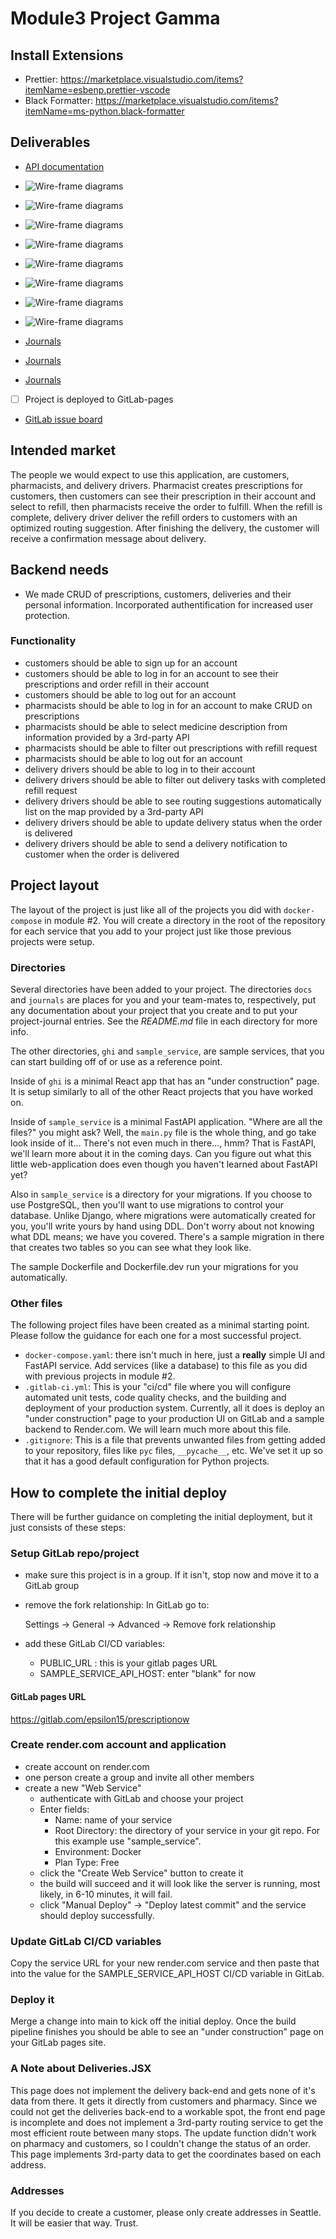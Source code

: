 # Module3 Project Gamma

## Install Extensions

* Prettier: <https://marketplace.visualstudio.com/items?itemName=esbenp.prettier-vscode>
* Black Formatter: <https://marketplace.visualstudio.com/items?itemName=ms-python.black-formatter>

## Deliverables

* [API documentation](docs/apis.md)
* ![Wire-frame diagrams](docs/main_page.png)
* ![Wire-frame diagrams](docs/login.png)
* ![Wire-frame diagrams](docs/signup.png)
* ![Wire-frame diagrams](docs/customer_home.png)
* ![Wire-frame diagrams](docs/pharmacist_prescription_lisst.png)
* ![Wire-frame diagrams](docs/pharmacist_create_prescription.png)
* ![Wire-frame diagrams](docs/delivery_home.png)
* ![Wire-frame diagrams](docs/delivery_task_map.png)

* [Journals](Journals/Ailin_Li.md)
* [Journals](Journals/grace_strutzel.md)
* [Journals](Journals/jared_wolf.md)

* [ ] Project is deployed to GitLab-pages
* [GitLab issue board](https://gitlab.com/epsilon15/prescriptionow/-/boards)

## Intended market

The people we would expect to use this application, are customers, pharmacists, and delivery drivers. Pharmacist creates prescriptions for customers, then customers can see their prescription in their account and select to refill, then pharmacists receive the order to fulfill. When the refill is complete, delivery driver deliver the refill orders to customers with an optimized routing suggestion. After finishing the delivery, the customer will receive a confirmation message about delivery.

## Backend needs

- We made CRUD of prescriptions, customers, deliveries and their personal information. Incorporated authentification for increased user protection.

### Functionality

- customers should be able to sign up for an account
- customers should be able to log in for an account to see their prescriptions and order refill in their account
- customers should be able to log out for an account
- pharmacists should be able to log in for an account to make CRUD on prescriptions
- pharmacists should be able to select medicine description from information provided by a 3rd-party API
- pharmacists should be able to filter out prescriptions with refill request
- pharmacists should be able to log out for an account
- delivery drivers should be able to log in to their account
- delivery drivers should be able to filter out delivery tasks with completed refill request
- delivery drivers should be able to see routing suggestions automatically list on the map provided by a 3rd-party API
- delivery drivers should be able to update delivery status when the order is delivered
- delivery drivers should be able to send a delivery notification to customer when the order is delivered

## Project layout

The layout of the project is just like all of the projects
you did with `docker-compose` in module #2. You will create
a directory in the root of the repository for each service
that you add to your project just like those previous
projects were setup.

### Directories

Several directories have been added to your project. The
directories `docs` and `journals` are places for you and
your team-mates to, respectively, put any documentation
about your project that you create and to put your
project-journal entries. See the _README.md_ file in each
directory for more info.

The other directories, `ghi` and `sample_service`, are
sample services, that you can start building off of or use
as a reference point.

Inside of `ghi` is a minimal React app that has an "under
construction" page. It is setup similarly to all of the
other React projects that you have worked on.

Inside of `sample_service` is a minimal FastAPI application.
"Where are all the files?" you might ask? Well, the
`main.py` file is the whole thing, and go take look inside
of it... There's not even much in there..., hmm? That is
FastAPI, we'll learn more about it in the coming days. Can
you figure out what this little web-application does even
though you haven't learned about FastAPI yet?

Also in `sample_service` is a directory for your migrations.
If you choose to use PostgreSQL, then you'll want to use
migrations to control your database. Unlike Django, where
migrations were automatically created for you, you'll write
yours by hand using DDL. Don't worry about not knowing what
DDL means; we have you covered. There's a sample migration
in there that creates two tables so you can see what they
look like.

The sample Dockerfile and Dockerfile.dev run your migrations
for you automatically.

### Other files

The following project files have been created as a minimal
starting point. Please follow the guidance for each one for
a most successful project.

* `docker-compose.yaml`: there isn't much in here, just a
  **really** simple UI and FastAPI service. Add services
  (like a database) to this file as you did with previous
  projects in module #2.
* `.gitlab-ci.yml`: This is your "ci/cd" file where you will
  configure automated unit tests, code quality checks, and
  the building and deployment of your production system.
  Currently, all it does is deploy an "under construction"
  page to your production UI on GitLab and a sample backend
  to Render.com. We will learn much more about this file.
* `.gitignore`: This is a file that prevents unwanted files
  from getting added to your repository, files like
  `pyc` files, `__pycache__`, etc. We've set it up so that
  it has a good default configuration for Python projects.

## How to complete the initial deploy

There will be further guidance on completing the initial
deployment, but it just consists of these steps:

### Setup GitLab repo/project

* make sure this project is in a group. If it isn't, stop
  now and move it to a GitLab group
* remove the fork relationship: In GitLab go to:

  Settings -> General -> Advanced -> Remove fork relationship

* add these GitLab CI/CD variables:
  * PUBLIC_URL : this is your gitlab pages URL
  * SAMPLE_SERVICE_API_HOST: enter "blank" for now

#### GitLab pages URL

https://gitlab.com/epsilon15/prescriptionow

### Create render.com account and application

* create account on render.com
* one person create a group and invite all other members
* create a new "Web Service"
  * authenticate with GitLab and choose your project
  * Enter fields:
    * Name: name of your service
    * Root Directory: the directory of your service in your git repo.
      For this example use "sample_service".
    * Environment: Docker
    * Plan Type: Free
  * click the "Create Web Service" button to create it
  * the build will succeed and it will look like the server is running,
    most likely, in 6-10 minutes, it will fail.
  * click "Manual Deploy" -> "Deploy latest commit" and the service
    should deploy successfully.

### Update GitLab CI/CD variables

Copy the service URL for your new render.com service and then paste
that into the value for the SAMPLE_SERVICE_API_HOST CI/CD variable
in GitLab.

### Deploy it

Merge a change into main to kick off the initial deploy. Once the build pipeline
finishes you should be able to see an "under construction" page on your GitLab
pages site.


### A Note about Deliveries.JSX
This page does not implement the delivery back-end and gets none of it's data from there. It gets it directly from customers and pharmacy. Since we could not get the deliveries back-end to a workable spot, the front end page is incomplete and does not implement a 3rd-party routing service to get the most efficient route between many stops. The update function didn't work on pharmacy and customers, so I couldn't change the status of an order. This page implements 3rd-party data to get the coordinates based on each address.

### Addresses ###
If you decide to create a customer, please only create addresses in Seattle. It will be easier that way. Trust.
